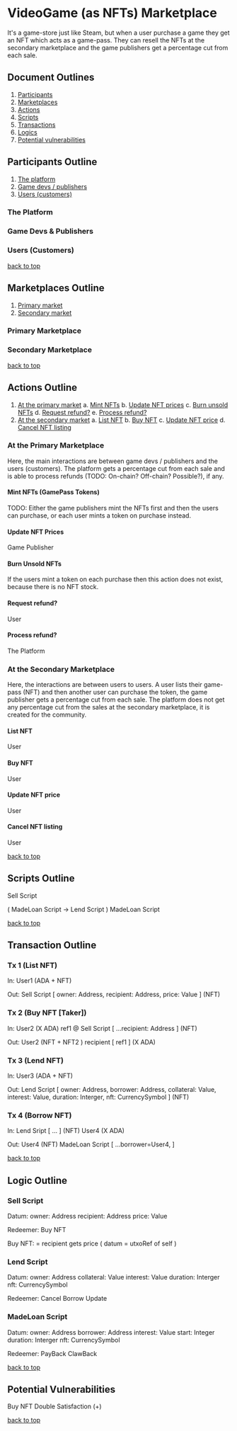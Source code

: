 # VideoGame (as NFTs) Marketplace

It's a game-store just like Steam, but when a user purchase a game they get an NFT which acts as a game-pass. They can resell the NFTs at the secondary marketplace and the game publishers get a percentage cut from each sale.

## Document Outlines

1. [Participants](#-participants-outline)
2. [Marketplaces](#-marketplaces-outline)
3. [Actions](#-actions-outline)
4. [Scripts](#-scripts-outline)
5. [Transactions](#-transaction-outline)
6. [Logics](#-logic-outline)
7. [Potential vulnerabilities](#-potential-vulnerabilities)

## Participants Outline

1. [The platform](#-the-platform)
2. [Game devs / publishers](#-game-devs--publishers)
3. [Users (customers)](#-users-customers)

### The Platform

### Game Devs & Publishers

### Users (Customers)

[back to top](#-document-outlines)

## Marketplaces Outline

1. [Primary market](#-primary-marketplace)
2. [Secondary market](#-secondary-marketplace)

### Primary Marketplace

### Secondary Marketplace

[back to top](#-document-outlines)

## Actions Outline

1. [At the primary market](#-at-the-primary-marketplace)
  a. [Mint NFTs](#-mint-nfts-gamepass-tokens)
  b. [Update NFT prices](#-update-nft-prices)
  c. [Burn unsold NFTs](#-burn-unsold-nfts)
  d. [Request refund?](#-request-refund)
  e. [Process refund?](#-process-refund)
2. [At the secondary market](#-at-the-secondary-marketplace)
  a. [List NFT](#-list-nft)
  b. [Buy NFT](#-buy-nft)
  c. [Update NFT price](#-update-nft-price)
  d. [Cancel NFT listing](#-cancel-nft-listing)

### At the Primary Marketplace

Here, the main interactions are between game devs / publishers and the users (customers). The platform gets a percentage cut from each sale and is able to process refunds (TODO: On-chain? Off-chain? Possible?), if any.

#### Mint NFTs (GamePass Tokens)

TODO: Either the game publishers mint the NFTs first and then the users can purchase, or each user mints a token on purchase instead.

#### Update NFT Prices

Game Publisher

#### Burn Unsold NFTs

If the users mint a token on each purchase then this action does not exist, because there is no NFT stock.

#### Request refund?

User

#### Process refund?

The Platform

### At the Secondary Marketplace

Here, the interactions are between users to users. A user lists their game-pass (NFT) and then another user can purchase the token, the game publisher gets a percentage cut from each sale. The platform does not get any percentage cut from the sales at the secondary marketplace, it is created for the community.

#### List NFT

User

#### Buy NFT

User

#### Update NFT price

User

#### Cancel NFT listing

User

[back to top](#-document-outlines)

## Scripts Outline

Sell Script 

( MadeLoan Script -> Lend Script )
MadeLoan Script 

[back to top](#-document-outlines)

## Transaction Outline

### Tx 1 (List NFT)

In:
User1 (ADA + NFT)

Out:
Sell Script [ owner: Address, recipient: Address, price: Value ] (NFT)

### Tx 2 (Buy NFT [Taker]) 

In:
User2 (X ADA)
ref1 @ Sell Script [ ...recipient: Address ] (NFT)

Out:
User2 (NFT + NFT2 )
recipient [ ref1 ] (X ADA)

### Tx 3 (Lend NFT)

In:
User3 (ADA + NFT)

Out:
Lend Script [ owner: Address, borrower: Address, collateral: Value, interest: Value, duration: Interger, nft: CurrencySymbol ] (NFT)

### Tx 4 (Borrow NFT)

In:
Lend Sript [ ... ] (NFT)
User4 (X ADA)

Out:
User4 (NFT)
MadeLoan Script [ ...borrower=User4,  ]

[back to top](#-document-outlines)

## Logic Outline

### Sell Script 

Datum:
owner: Address
recipient: Address
price: Value

Redeemer:
Buy NFT

Buy NFT: 
= recipient gets price ( datum = utxoRef of self )

### Lend Script 

Datum:
owner: Address
collateral: Value
interest: Value
duration: Interger
nft: CurrencySymbol

Redeemer:
Cancel
Borrow
Update

### MadeLoan Script 

Datum:
owner: Address
borrower: Address 
interest: Value
start: Integer
duration: Interger
nft: CurrencySymbol

Redeemer:
PayBack
ClawBack

[back to top](#-document-outlines)

## Potential Vulnerabilities

Buy NFT Double Satisfaction (+)

[back to top](#-document-outlines)

